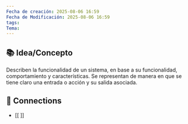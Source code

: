 ```yaml
---
Fecha de creación: 2025-08-06 16:59
Fecha de Modificación: 2025-08-06 16:59
tags: 
Tema:
---
```


## 📚 Idea/Concepto 

Describen la funcionalidad de un sistema, en base a su funcionalidad, comportamiento y características. Se representan de manera en que se tiene claro una entrada o acción y su salida asociada.

## 🔗 Connections
- [[ ]]
